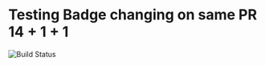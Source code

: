 # Testing Badge changing on same PR 14 + 1 + 1

![Build Status](https://codebuild.us-east-1.amazonaws.com/badges?uuid=eyJlbmNyeXB0ZWREYXRhIjoibnk1RHNURDlsajdVdEQ2dWY5Skl5VFgra21CUzBmbEhzMkNkaU5SZjdaYmR4d2t1U2tvM0lzeGs0bU5PMkhxdng1VXNhTTBlbHBhZjBxbFRrOGZldmR3PSIsIml2UGFyYW1ldGVyU3BlYyI6IkxVTHdxYXBOTi9uTlMwbWsiLCJtYXRlcmlhbFNldFNlcmlhbCI6MX0%3D&branch=main)
